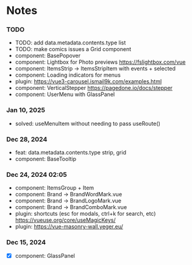 # Notes

### TODO

- TODO: add data.metadata.contents.type list
- TODO: make comics issues a Grid component
- component: BasePopover
- component: Lightbox for Photo previews https://fslightbox.com/vue
- component: ItemsStrip -> ItemsStripItem with events + selected
- component: Loading indicators for menus
- plugin: https://vue3-carousel.ismail9k.com/examples.html
- component: VerticalStepper https://pagedone.io/docs/stepper
- component: UserMenu with GlassPanel

### Jan 10, 2025
 
- solved: useMenuItem without needing to pass useRoute()

### Dec 28, 2024

- feat: data.metadata.contents.type strip, grid
- component: BaseTooltip

### Dec 24, 2024 02:05

- component: ItemsGroup + Item
- component: Brand -> BrandWordMark.vue
- component: Brand -> BrandLogoMark.vue
- component: Brand -> BrandComboMark.vue
- plugin: shortcuts (esc for modals, ctrl+k for search, etc) https://vueuse.org/core/useMagicKeys/
- plugin: https://vue-masonry-wall.yeger.eu/

### Dec 15, 2024

- [x] component: GlassPanel

